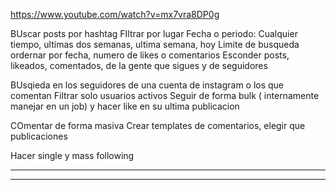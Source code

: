 https://www.youtube.com/watch?v=mx7vra8DP0g

BUscar posts por hashtag 
	FIltrar por lugar
	Fecha o periodo: Cualquier tiempo, ultimas dos semanas, ultima semana, hoy
	Limite de busqueda
	ordernar por fecha, numero de likes o comentarios
	Esconder posts, likeados, comentados, de la gente que sigues y de seguidores

BUsqieda en los seguidores de una cuenta de instagram o los que comentan
	Filtrar solo usuarios activos
	Seguir de forma bulk ( internamente manejar en un job) y hacer like en su ultima publicacion

COmentar de forma masiva 
	Crear templates de comentarios, elegir que publicaciones 

Hacer single y mass following


*******************************************************
*******************************************************